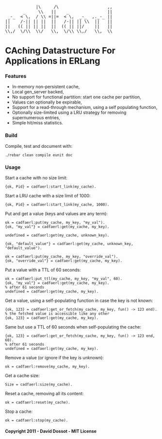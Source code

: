 <pre>
            |\     /\                   ,, 
       _     \\   ||    _               || 
 _-_  < \,  / \\ =||=  < \,  _-_  ,._-_ || 
||    /-|| || ||  ||   /-|| || \\  ||   || 
||   (( || || ||  ||  (( || ||/    ||   || 
\\,/  \/\\  \\/   \\,  \/\\ \\,/   \\,  \\ 
</pre>

# CAching Datastructure For Applications in ERLang

### Features

* In-memory non-persistent cache,
* Local gen_server backed,
* No support for functional partition: start one cache per partition,
* Values can optionally be expirable,
* Support for a read-through mechanism, using a self populating function,
* Optionally size-limited using a LRU strategy for removing supernumerous entries,
* Simple hit/miss statistics.

### Build

Compile, test and document with:

    ./rebar clean compile eunit doc

### Usage

Start a cache with no size limit:

    {ok, Pid} = cadfaerl:start_link(my_cache).

Start a LRU cache with a size limit of 1000:

    {ok, Pid} = cadfaerl:start_link(my_cache, 1000).

Put and get a value (keys and values are any term):

    ok = cadfaerl:put(my_cache, my_key, "my_val").
    {ok, "my_val"} = cadfaerl:get(my_cache, my_key).
    
    undefined = cadfaerl:get(my_cache, unknown_key).
    
    {ok, "default_value"} = cadfaerl:get(my_cache, unknown_key, "default_value").
    
    ok = cadfaerl:put(my_cache, my_key, "override_val").
    {ok, "override_val"} = cadfaerl:get(my_cache, my_key).

Put a value with a TTL of 60 seconds:

    ok = cadfaerl:put_ttl(my_cache, my_key, "my_val", 60).
    {ok, "my_val"} = cadfaerl:get(my_cache, my_key).
    % after 61 seconds
    undefined = cadfaerl:get(my_cache, my_key).

Get a value, using a self-populating function in case the key is not known:

    {ok, 123} = cadfaerl:get_or_fetch(my_cache, my_key, fun() -> 123 end).
    % the fetched value is accessible like any other
    {ok, 123} = cadfaerl:get(my_cache, my_key).

Same but use a TTL of 60 seconds when self-populating the cache:

    {ok, 123} = cadfaerl:get_or_fetch(my_cache, my_key, fun() -> 123 end, 60).
    % after 61 seconds
    undefined = cadfaerl:get(my_cache, my_key).

Remove a value (or ignore if the key is unknown):

    ok = cadfaerl:remove(my_cache, my_key).

Get a cache size:

    Size = cadfaerl:size(my_cache).

Reset a cache, removing all its content:

    ok = cadfaerl:reset(my_cache).

Stop a cache:

    ok = cadfaerl:stop(my_cache).


#### Copyright 2011 - David Dossot - MIT License

